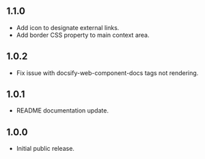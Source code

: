 ## 1.1.0

- Add icon to designate external links.
- Add border CSS property to main context area.

## 1.0.2

- Fix issue with docsify-web-component-docs tags not rendering.

## 1.0.1

- README documentation update.

## 1.0.0

- Initial public release.
